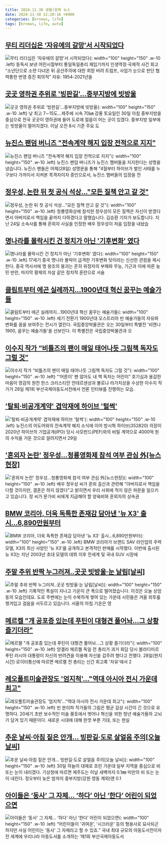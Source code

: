```yaml
---
title: 2024.11.30 생활/문화 뉴스
date: 2024-11-30 12:20:16 +0900
categories: [krnews, life]
tags: [krnews, life, auto]
---
```

## [무티 리더십은 ‘자유에의 갈망’서 시작되었다](https://n.news.naver.com/mnews/article/022/0003990297)

![무티 리더십은 ‘자유에의 갈망’서 시작되었다](https://mimgnews.pstatic.net/image/origin/022/2024/11/30/3990297.jpg?type=nf220_150){: width="100" height="150" .w-10 .left}
동독서 보낸 어린시절부터 통일독일총리 재임기까지 인생역정·국제적 사건 회고 “소년단으로 소련 다녀온 뒤 공산주의에 대한 희망 버려 트럼프, 사업가 눈으로 판단 협력통한 번영 증진 회의적” 자유: 1954-2021년을

## [곳곳 영하권 추위로 '빙판길'…중부지방에 빗방울](https://n.news.naver.com/mnews/article/001/0015076418)

![곳곳 영하권 추위로 '빙판길'…중부지방에 빗방울](https://mimgnews.pstatic.net/image/origin/001/2024/11/30/15076418.jpg?type=nf220_150){: width="100" height="150" .w-10 .left}
낮 최고 7∼15도…제주에 시속 70㎞ 강풍 토요일인 30일 아침 중부지방을 중심으로 전국 곳곳이 영하권에 들어 도로에 얼음이 어는 곳이 있겠다. 중부지방 일부에는 빗방울이 떨어지겠다. 이날 오전 8시 기준 주요 도

## [뉴진스 팬덤 버니즈 "전속계약 해지 입장 전적으로 지지"](https://n.news.naver.com/mnews/article/422/0000695233)

![뉴진스 팬덤 버니즈 "전속계약 해지 입장 전적으로 지지"](https://mimgnews.pstatic.net/image/origin/422/2024/11/29/695233.jpg?type=nf220_150){: width="100" height="150" .w-10 .left}
뉴진스 팬덤 버니즈가 뉴진스 멤버들을 지지한다는 성명을 냈습니다. 뉴진스 팬들은 어제(28일) 성명문을 통해 "4월부터 하이브가 벌인 사태를 누구보다 가까이서 지켜본 목격자이자 증인으로서, 뉴진스 멤버들의 입장을 전

## [정우성, 논란 뒤 첫 공식 석상…"모든 질책 안고 갈 것"](https://n.news.naver.com/mnews/article/052/0002121205)

![정우성, 논란 뒤 첫 공식 석상…"모든 질책 안고 갈 것"](https://mimgnews.pstatic.net/image/origin/052/2024/11/29/2121205.jpg?type=nf220_150){: width="100" height="150" .w-10 .left}
청룡영화상에 참석한 정우성이 모든 질책은 자신이 받겠다면서 아버지로서 책임을 끝까지 다하겠다고 말했습니다. 김승환 기자가 보도합니다. 지난 24일 소속사를 통해 혼외자 사실을 인정한 배우 정우성이 처음 입장을 내놨습

## [명나라를 몰락시킨 건 정치가 아닌 '기후변화' 였다](https://n.news.naver.com/mnews/article/009/0005405245)

![명나라를 몰락시킨 건 정치가 아닌 '기후변화' 였다](https://mimgnews.pstatic.net/image/origin/009/2024/11/29/5405245.jpg?type=nf220_150){: width="100" height="150" .w-10 .left}
17세기 중국 명나라 몰락이 급격한 기후변화 탓이라는 신선한 관점을 제시한다. 중국 역사서에 명 왕조의 붕괴는 흔히 위정자의 부패와 무능, 기근과 이에 따른 농민 반란, 마지막 황제의 자살 같은 정치적 혼란으로 서술

## [클림트부터 에곤 실레까지…1900년대 혁신 꿈꾸는 예술가들](https://n.news.naver.com/mnews/article/003/0012932372)

![클림트부터 에곤 실레까지…1900년대 혁신 꿈꾸는 예술가들](https://mimgnews.pstatic.net/image/origin/003/2024/11/29/12932372.jpg?type=nf220_150){: width="100" height="150" .w-10 .left}
세기 전환기 1900년대 오스트리아 빈 예술가들의 자유와 변화를 꿈을 보여주는 전시가 열린다. 국립중앙박물관은 오는 30일부터 특별전 '비엔나 1900, 꿈꾸는 예술가들'을 선보인다. 이 특별전은 국립중앙박물관과 오

## [이수지 작가 “비틀즈의 팬이 매일 태어나듯 그림책 독자도 그럴 것”](https://n.news.naver.com/mnews/article/016/0002394701)

![이수지 작가 “비틀즈의 팬이 매일 태어나듯 그림책 독자도 그럴 것”](https://mimgnews.pstatic.net/image/origin/016/2024/11/29/2394701.jpg?type=nf220_150){: width="100" height="150" .w-10 .left}
“‘어른이’ 팬 많아도 내 책 독자는 어린이” 호기심과 용감한 마음이 영감의 원천 한스 크리스티안 안데르센상과 볼로냐 라가치상을 수상한 이수지 작가가 28일 제1회 부산국제아동도서전에서 언론 인터뷰를 진행하는 모습.

## ['탈퇴·비공개계약' 겹악재에 하이브 '털썩'](https://n.news.naver.com/mnews/article/011/0004421351)

!['탈퇴·비공개계약' 겹악재에 하이브 '털썩'](https://mimgnews.pstatic.net/image/origin/011/2024/11/29/4421351.jpg?type=nf220_150){: width="100" height="150" .w-10 .left}
뉴진스의 어도어와의 전속계약 해지 소식에 이어 방시혁 하이브(352820) 의장이 2020년 하이브의 기업공개(IPO) 당시 사모펀드(PEF)와의 비밀 계약으로 4000억 원의 수익을 거둔 것으로 알려지면서 29일

## ['혼외자 논란' 정우성…청룡영화제 참석 여부 관심 外[뉴스현장]](https://n.news.naver.com/mnews/article/422/0000695358)

!['혼외자 논란' 정우성…청룡영화제 참석 여부 관심 外[뉴스현장]](https://mimgnews.pstatic.net/image/origin/422/2024/11/29/695358.jpg?type=nf220_150){: width="100" height="150" .w-10 .left}
배우 정우성 씨가 혼외 출산과 관련해 "아버지로서 책임을 다할 것이지만, 결혼은 하지 않겠다"고 밝히면서 우리 사회에 적지 않은 파문을 일으키고 있습니다. 정 씨가 문가비 씨에게 지급해야 할 양육비와 혼외자의 상속권

## [BMW 코리아, 더욱 독특한 존재감 담아낸 '뉴 X3' 출시...6,890만원부터](https://n.news.naver.com/mnews/article/011/0004421033)

![BMW 코리아, 더욱 독특한 존재감 담아낸 '뉴 X3' 출시...6,890만원부터](https://mimgnews.pstatic.net/image/origin/011/2024/11/29/4421033.jpg?type=nf220_150){: width="100" height="150" .w-10 .left}
BMW 코리아가 브랜드 SAV 라인업의 주력 모델, X3의 최신 사양인 '뉴 X3'를 공개하고 본격적인 판매를 시작했다. 이번에 출시된 뉴 X3는 지난 2003년 초대 모델의 데뷔 이후 전세계 및 국내 SUV 시장에

## [주말 추위 반짝 누그러져‥곳곳 빗방울·눈 날림[날씨]](https://n.news.naver.com/mnews/article/214/0001389828)

![주말 추위 반짝 누그러져‥곳곳 빗방울·눈 날림[날씨]](https://mimgnews.pstatic.net/image/origin/214/2024/11/29/1389828.jpg?type=nf220_150){: width="100" height="150" .w-10 .left}
기록적인 폭설이 지나고 기온이 큰 폭으로 떨어졌습니다. 이것은 오늘 상암동의 모습인데요. 도로 주변에는 눈이 수북하게 쌓여 있는 가운데 시민들은 겨울 외투를 챙겨입고 걸음을 서두르고 있습니다. 서울의 아침 기온은 영

## [메르켈 "개 공포증 있는데 푸틴이 대형견 풀어놔…그 상황 즐기더라"](https://n.news.naver.com/mnews/article/421/0007935559)

![메르켈 "개 공포증 있는데 푸틴이 대형견 풀어놔…그 상황 즐기더라"](https://mimgnews.pstatic.net/image/origin/421/2024/11/29/7935559.jpg?type=nf220_150){: width="100" height="150" .w-10 .left}
앙겔라 메르켈 독일 전 총리가 과거 회담 당시 블라디미르 푸틴 러시아 대통령이 자신의 반려견을 이용해 자신을 겁주려 했다고 전했다. 28일(현지시간) 로이터통신에 따르면 메르켈 전 총리는 신간 회고록 '자유'에서 2

## [레오폴트미술관장도 '엄지척'…"역대 아시아 전시 가운데 최고"](https://n.news.naver.com/mnews/article/015/0005063456)

![레오폴트미술관장도 '엄지척'…"역대 아시아 전시 가운데 최고"](https://mimgnews.pstatic.net/image/origin/015/2024/11/29/5063456.jpg?type=nf220_150){: width="100" height="150" .w-10 .left}
빈 분리파 작가들의 그림은 평균 감상 시간이 긴 것으로 유명하다. 20세기 초반 보수적인 미술 풍토에서 벗어나 혁신을 꾀한 청년 예술가들의 고뇌가 담겨 있기 때문이다. 새로운 시대에 대해 한껏 부푼 기대, 또는 현실

## [추운 날씨·아침 짙은 안개… 빙판길·도로 살얼음 주의[오늘 날씨]](https://n.news.naver.com/mnews/article/008/0005121432)

![추운 날씨·아침 짙은 안개… 빙판길·도로 살얼음 주의[오늘 날씨]](https://mimgnews.pstatic.net/image/origin/008/2024/11/30/5121432.jpg?type=nf220_150){: width="100" height="150" .w-10 .left}
30일 하늘이 대체로 흐린 가운데 일부 지역을 중심으로 비 또는 눈이 내리겠다. 기상청에 따르면 제주도는 이날 새벽까지 0.1㎜ 미만의 비 또는 눈이 내린다. 정오부터 늦은 밤까지 중부지방(강원 영동 제외)엔 0.1

## [아이들은 ‘동사’ 그 자체… ‘하다’ 아닌 ‘한다’ 어린이 되었으면](https://n.news.naver.com/mnews/article/081/0003499220)

![아이들은 ‘동사’ 그 자체… ‘하다’ 아닌 ‘한다’ 어린이 되었으면](https://mimgnews.pstatic.net/image/origin/081/2024/11/29/3499220.jpg?type=nf220_150){: width="100" height="150" .w-10 .left}
“어린이들이 ‘귀여운’, ‘시끄러운’ 등의 형용사로 묘사되곤 하지만 사실 어린이는 ‘동사’ 그 자체라고 할 수 있죠.” 국내 최대 규모의 아동도서전이자 전 세계에 우리나라 아동도서를 소개하는 ‘제1회 부산국제아동도서

